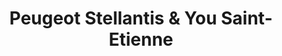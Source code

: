 ---
title: "Peugeot Stellantis & You Saint-Etienne"
url: /saint-etienne/peugeot-stellantis-und-you-saint-etienne/
shop: Autohaus
---